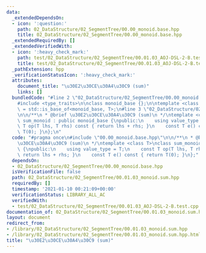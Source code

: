 ```yaml
---
data:
  _extendedDependsOn:
  - icon: ':question:'
    path: 02_DataStructure/02_SegmentTree/00.00_monoid.base.hpp
    title: 02_DataStructure/02_SegmentTree/00.00_monoid.base.hpp
  _extendedRequiredBy: []
  _extendedVerifiedWith:
  - icon: ':heavy_check_mark:'
    path: test/02_DataStructure/02_SegmentTree/00.01.03_AOJ-DSL-2-B.test.cpp
    title: test/02_DataStructure/02_SegmentTree/00.01.03_AOJ-DSL-2-B.test.cpp
  _pathExtension: hpp
  _verificationStatusIcon: ':heavy_check_mark:'
  attributes:
    document_title: "\u30E2\u30CE\u30A4\u30C9 (sum)"
    links: []
  bundledCode: "#line 2 \"02_DataStructure/02_SegmentTree/00.00_monoid.base.hpp\"\n\
    #include <type_traits>\n\nclass monoid_base {};\n\ntemplate <class T>\nusing is_monoid\
    \ = std::is_base_of<monoid_base, T>;\n#line 3 \"02_DataStructure/02_SegmentTree/00.01.03_monoid.sum.hpp\"\
    \n\n/**\n * @brief \u30E2\u30CE\u30A4\u30C9 (sum)\n */\ntemplate <class T>\nclass\
    \ sum_monoid : public monoid_base {\npublic:\n    using value_type = T;\n    const\
    \ T op(T lhs, T rhs) const { return lhs + rhs; }\n    const T e() const { return\
    \ T(0); }\n};\n"
  code: "#pragma once\n#include \"00.00_monoid.base.hpp\"\n\n/**\n * @brief \u30E2\
    \u30CE\u30A4\u30C9 (sum)\n */\ntemplate <class T>\nclass sum_monoid : public monoid_base\
    \ {\npublic:\n    using value_type = T;\n    const T op(T lhs, T rhs) const {\
    \ return lhs + rhs; }\n    const T e() const { return T(0); }\n};"
  dependsOn:
  - 02_DataStructure/02_SegmentTree/00.00_monoid.base.hpp
  isVerificationFile: false
  path: 02_DataStructure/02_SegmentTree/00.01.03_monoid.sum.hpp
  requiredBy: []
  timestamp: '2021-01-10 00:21:09+00:00'
  verificationStatus: LIBRARY_ALL_AC
  verifiedWith:
  - test/02_DataStructure/02_SegmentTree/00.01.03_AOJ-DSL-2-B.test.cpp
documentation_of: 02_DataStructure/02_SegmentTree/00.01.03_monoid.sum.hpp
layout: document
redirect_from:
- /library/02_DataStructure/02_SegmentTree/00.01.03_monoid.sum.hpp
- /library/02_DataStructure/02_SegmentTree/00.01.03_monoid.sum.hpp.html
title: "\u30E2\u30CE\u30A4\u30C9 (sum)"
---
```

